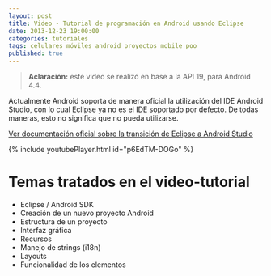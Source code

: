 ```yaml
---
layout: post
title: Video - Tutorial de programación en Android usando Eclipse
date: 2013-12-23 19:00:00
categories: tutoriales
tags: celulares móviles android proyectos mobile poo
published: true
---
```


> **Aclaración:** este video se realizó en base a la API 19, para Android 4.4.

Actualmente Android soporta de manera oficial la utilización del IDE Android Studio, con lo cual Eclipse ya no es el IDE soportado por defecto. De todas maneras, esto no significa que no pueda utilizarse.
  
[Ver documentación oficial sobre la transición de Eclipse a Android Studio](https://developer.android.com/intl/es/tools/studio/eclipse-transition-guide.html)

{% include youtubePlayer.html id="p6EdTM-DOGo" %}

# Temas tratados en el video-tutorial

* Eclipse / Android SDK
* Creación de un nuevo proyecto Android  
* Estructura de un proyecto
* Interfaz gráfica
* Recursos
* Manejo de strings (i18n)
* Layouts
* Funcionalidad de los elementos

